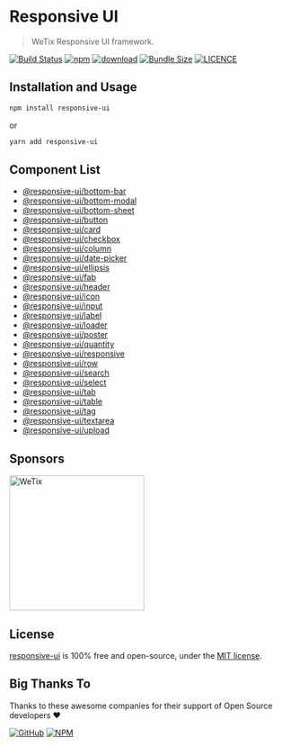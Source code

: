 # Responsive UI

> WeTix Responsive UI framework.

<p>

[![Build Status](https://github.com/wetix/responsive-ui/workflows/test/badge.svg?branch=master)](https://github.com/wetix/responsive-ui)
[![npm](https://img.shields.io/npm/v/responsive-ui.svg)](https://www.npmjs.com/package/responsive-ui)
[![download](https://img.shields.io/npm/dw/responsive-ui.svg)](https://www.npmjs.com/package/responsive-ui)
[![Bundle Size](https://badgen.net/bundlephobia/minzip/responsive-ui)](https://bundlephobia.com/result?p=responsive-ui)
[![LICENCE](https://img.shields.io/github/license/wetix/responsive-ui)](https://github.com/wetix/responsive-ui/blob/master/LICENSE)

</p>

## Installation and Usage

```bash
npm install responsive-ui
```

or

```bash
yarn add responsive-ui
```

## Component List

- [@responsive-ui/bottom-bar](https://github.com/wetix/responsive-ui/tree/master/components/bottom-bar)
- [@responsive-ui/bottom-modal](https://github.com/wetix/responsive-ui/tree/master/components/bottom-modal)
- [@responsive-ui/bottom-sheet](https://github.com/wetix/responsive-ui/tree/master/components/bottom-sheet)
- [@responsive-ui/button](https://github.com/wetix/responsive-ui/tree/master/components/button)
- [@responsive-ui/card](https://github.com/wetix/responsive-ui/tree/master/components/card)
- [@responsive-ui/checkbox](https://github.com/wetix/responsive-ui/tree/master/components/checkbox)
- [@responsive-ui/column](https://github.com/wetix/responsive-ui/tree/master/components/column)
- [@responsive-ui/date-picker](https://github.com/wetix/responsive-ui/tree/master/components/date-picker)
- [@responsive-ui/ellipsis](https://github.com/wetix/responsive-ui/tree/master/components/ellipsis)
- [@responsive-ui/fab](https://github.com/wetix/responsive-ui/tree/master/components/fab)
- [@responsive-ui/header](https://github.com/wetix/responsive-ui/tree/master/components/header)
- [@responsive-ui/icon](https://github.com/wetix/responsive-ui/tree/master/components/icon)
- [@responsive-ui/input](https://github.com/wetix/responsive-ui/tree/master/components/input)
- [@responsive-ui/label](https://github.com/wetix/responsive-ui/tree/master/components/label)
- [@responsive-ui/loader](https://github.com/wetix/responsive-ui/tree/master/components/loader)
- [@responsive-ui/poster](https://github.com/wetix/responsive-ui/tree/master/components/poster)
- [@responsive-ui/quantity](https://github.com/wetix/responsive-ui/tree/master/components/quantity)
- [@responsive-ui/responsive](https://github.com/wetix/responsive-ui/tree/master/components/responsive)
- [@responsive-ui/row](https://github.com/wetix/responsive-ui/tree/master/components/row)
- [@responsive-ui/search](https://github.com/wetix/responsive-ui/tree/master/components/search)
- [@responsive-ui/select](https://github.com/wetix/responsive-ui/tree/master/components/select)
- [@responsive-ui/tab](https://github.com/wetix/responsive-ui/tree/master/components/tab)
- [@responsive-ui/table](https://github.com/wetix/responsive-ui/tree/master/components/table)
- [@responsive-ui/tag](https://github.com/wetix/responsive-ui/tree/master/components/tag)
- [@responsive-ui/textarea](https://github.com/wetix/responsive-ui/tree/master/components/textarea)
- [@responsive-ui/upload](https://github.com/wetix/responsive-ui/tree/master/components/upload)

## Sponsors

<img src="https://asset.wetix.my/images/logo/wetix.png" alt="WeTix" width="240px">

## License

[responsive-ui](https://github.com/wetix/responsive-ui) is 100% free and open-source, under the [MIT license](https://github.com/wetix/responsive-ui/blob/master/LICENSE).

## Big Thanks To

Thanks to these awesome companies for their support of Open Source developers ❤

[![GitHub](https://jstools.dev/img/badges/github.svg)](https://github.com/open-source)
[![NPM](https://jstools.dev/img/badges/npm.svg)](https://www.npmjs.com/)
